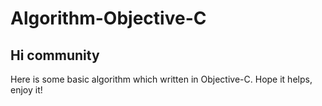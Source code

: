 # Algorithm-Objective-C

## Hi community

Here is some basic algorithm which written in Objective-C. Hope it helps, enjoy it!
